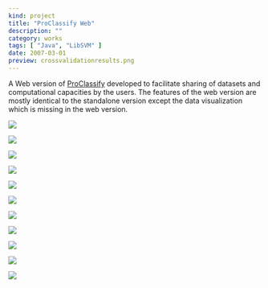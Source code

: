 ```yaml
---
kind: project
title: "ProClassify Web"
description: ""
category: works
tags: [ "Java", "LibSVM" ]
date: 2007-03-01
preview: crossvalidationresults.png 
---
```

A Web version of [ProClassify](/proclassify) developed to facilitate sharing of datasets and computational capacities by the users. The features of the web version are mostly identical to the standalone version except the data visualization which is missing in the web version. 



![](addhealthysamples2.png) 

![](crossvalidationresults.png) 

![](classifyResults.png)  

![](crossvalidationresults2.png) 

![](help.png) 

![](login.png) 

![](multipleupload.png) 

![](myjobs.png) 

![](newaccount.png) 

![](samplelib.png) 

![](trainprogress.png)
